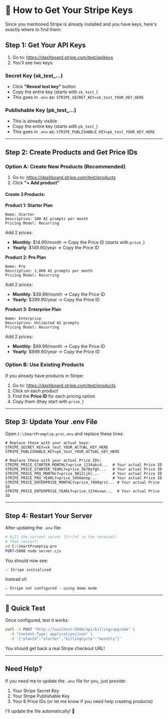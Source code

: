 # 🔑 How to Get Your Stripe Keys

Since you mentioned Stripe is already installed and you have keys, here's exactly where to find them:

## Step 1: Get Your API Keys

1. Go to: https://dashboard.stripe.com/test/apikeys
2. You'll see two keys:

### Secret Key (sk_test_...)
- Click **"Reveal test key"** button
- Copy the entire key (starts with `sk_test_`)
- This goes in `.env` as: `STRIPE_SECRET_KEY=sk_test_YOUR_KEY_HERE`

### Publishable Key (pk_test_...)
- This is already visible
- Copy the entire key (starts with `pk_test_`)
- This goes in `.env` as: `STRIPE_PUBLISHABLE_KEY=pk_test_YOUR_KEY_HERE`

---

## Step 2: Create Products and Get Price IDs

### Option A: Create New Products (Recommended)

1. Go to: https://dashboard.stripe.com/test/products
2. Click **"+ Add product"**

#### Create 3 Products:

**Product 1: Starter Plan**
```
Name: Starter
Description: 200 AI prompts per month
Pricing Model: Recurring
```

Add 2 prices:
- **Monthly**: $14.99/month → Copy the Price ID (starts with `price_`)
- **Yearly**: $149.90/year → Copy the Price ID

**Product 2: Pro Plan**
```
Name: Pro
Description: 1,000 AI prompts per month
Pricing Model: Recurring
```

Add 2 prices:
- **Monthly**: $39.99/month → Copy the Price ID
- **Yearly**: $399.90/year → Copy the Price ID

**Product 3: Enterprise Plan**
```
Name: Enterprise
Description: Unlimited AI prompts
Pricing Model: Recurring
```

Add 2 prices:
- **Monthly**: $99.99/month → Copy the Price ID
- **Yearly**: $999.90/year → Copy the Price ID

### Option B: Use Existing Products

If you already have products in Stripe:

1. Go to: https://dashboard.stripe.com/test/products
2. Click on each product
3. Find the **Price ID** for each pricing option
4. Copy them (they start with `price_`)

---

## Step 3: Update Your .env File

Open `C:\SmartPromptiq-pro\.env` and replace these lines:

```env
# Replace these with your actual keys:
STRIPE_SECRET_KEY=sk_test_YOUR_ACTUAL_KEY_HERE
STRIPE_PUBLISHABLE_KEY=pk_test_YOUR_ACTUAL_KEY_HERE

# Replace these with your actual Price IDs:
STRIPE_PRICE_STARTER_MONTHLY=price_1234abcd...  # Your actual Price ID
STRIPE_PRICE_STARTER_YEARLY=price_5678efgh...   # Your actual Price ID
STRIPE_PRICE_PRO_MONTHLY=price_9012ijkl...      # Your actual Price ID
STRIPE_PRICE_PRO_YEARLY=price_3456mnop...       # Your actual Price ID
STRIPE_PRICE_ENTERPRISE_MONTHLY=price_7890qrst... # Your actual Price ID
STRIPE_PRICE_ENTERPRISE_YEARLY=price_1234uvwx...  # Your actual Price ID
```

---

## Step 4: Restart Your Server

After updating the `.env` file:

```bash
# Kill the current server (Ctrl+C in the terminal)
# Then restart:
cd C:\SmartPromptiq-pro
PORT=5000 node server.cjs
```

You should now see:
```
✅ Stripe initialized
```

Instead of:
```
⚠️ Stripe not configured - using demo mode
```

---

## 🧪 Quick Test

Once configured, test it works:

```bash
curl -X POST "http://localhost:5000/api/billing/upgrade" \
  -H "Content-Type: application/json" \
  -d '{"planId":"starter","billingCycle":"monthly"}'
```

You should get back a real Stripe checkout URL!

---

## Need Help?

If you need me to update the `.env` file for you, just provide:
1. Your Stripe Secret Key
2. Your Stripe Publishable Key
3. Your 6 Price IDs (or let me know if you need help creating products)

I'll update the file automatically! 🚀
